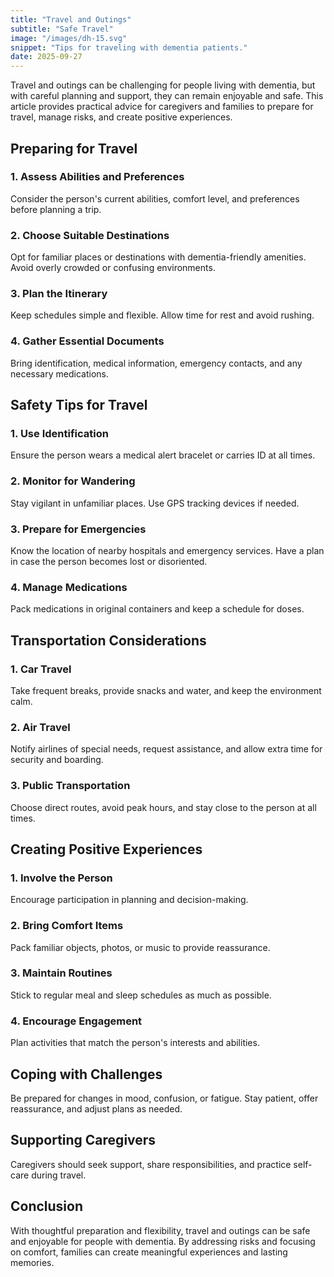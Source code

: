 ```yaml
---
title: "Travel and Outings"
subtitle: "Safe Travel"
image: "/images/dh-15.svg"
snippet: "Tips for traveling with dementia patients."
date: 2025-09-27
---
```


Travel and outings can be challenging for people living with dementia, but with careful planning and support, they can remain enjoyable and safe. This article provides practical advice for caregivers and families to prepare for travel, manage risks, and create positive experiences.

## Preparing for Travel

### 1. Assess Abilities and Preferences
Consider the person's current abilities, comfort level, and preferences before planning a trip.

### 2. Choose Suitable Destinations
Opt for familiar places or destinations with dementia-friendly amenities. Avoid overly crowded or confusing environments.

### 3. Plan the Itinerary
Keep schedules simple and flexible. Allow time for rest and avoid rushing.

### 4. Gather Essential Documents
Bring identification, medical information, emergency contacts, and any necessary medications.

## Safety Tips for Travel

### 1. Use Identification
Ensure the person wears a medical alert bracelet or carries ID at all times.

### 2. Monitor for Wandering
Stay vigilant in unfamiliar places. Use GPS tracking devices if needed.

### 3. Prepare for Emergencies
Know the location of nearby hospitals and emergency services. Have a plan in case the person becomes lost or disoriented.

### 4. Manage Medications
Pack medications in original containers and keep a schedule for doses.

## Transportation Considerations

### 1. Car Travel
Take frequent breaks, provide snacks and water, and keep the environment calm.

### 2. Air Travel
Notify airlines of special needs, request assistance, and allow extra time for security and boarding.

### 3. Public Transportation
Choose direct routes, avoid peak hours, and stay close to the person at all times.

## Creating Positive Experiences

### 1. Involve the Person
Encourage participation in planning and decision-making.

### 2. Bring Comfort Items
Pack familiar objects, photos, or music to provide reassurance.

### 3. Maintain Routines
Stick to regular meal and sleep schedules as much as possible.

### 4. Encourage Engagement
Plan activities that match the person's interests and abilities.

## Coping with Challenges

Be prepared for changes in mood, confusion, or fatigue. Stay patient, offer reassurance, and adjust plans as needed.

## Supporting Caregivers

Caregivers should seek support, share responsibilities, and practice self-care during travel.

## Conclusion

With thoughtful preparation and flexibility, travel and outings can be safe and enjoyable for people with dementia. By addressing risks and focusing on comfort, families can create meaningful experiences and lasting memories.